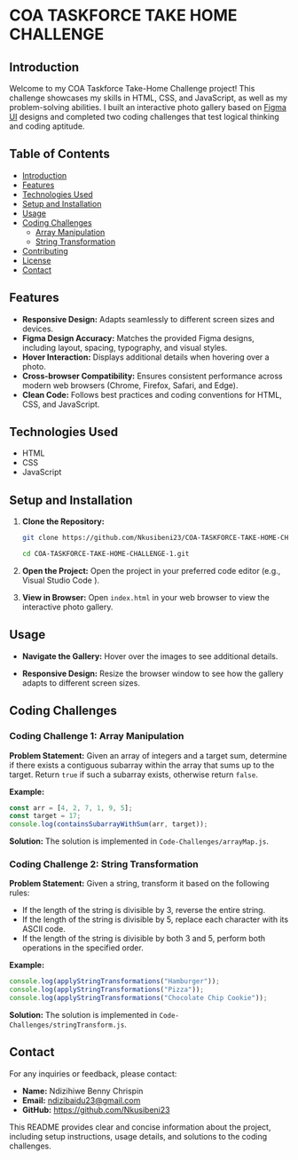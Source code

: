 # COA TASKFORCE TAKE HOME CHALLENGE

## Introduction
Welcome to my COA Taskforce Take-Home Challenge project! This challenge showcases my skills in HTML, CSS, and JavaScript, as well as my problem-solving abilities. I built an interactive photo gallery based on [Figma UI](https://www.figma.com/design/XF6xlvvHBv12WFveDjVoso/COA-Take-home-Challenge?node-id=1-482&t=jJhFPjhvTgp7K2NC-0) designs and completed two coding challenges that test logical thinking and coding aptitude.

## Table of Contents
- [Introduction](#Introduction)
- [Features](#features)
- [Technologies Used](#technologies-used)
- [Setup and Installation](#setup-and-installation)
- [Usage](#usage)
- [Coding Challenges](#coding-challenges)
  - [Array Manipulation](#coding-challenge-1-array-manipulation)
  - [String Transformation](#coding-challenge-2-string-transformation)
- [Contributing](#contributing)
- [License](#license)
- [Contact](#contact)

## Features
- **Responsive Design:** Adapts seamlessly to different screen sizes and devices.
- **Figma Design Accuracy:** Matches the provided Figma designs, including layout, spacing, typography, and visual styles.
- **Hover Interaction:** Displays additional details when hovering over a photo.
- **Cross-browser Compatibility:** Ensures consistent performance across modern web browsers (Chrome, Firefox, Safari, and Edge).
- **Clean Code:** Follows best practices and coding conventions for HTML, CSS, and JavaScript.

## Technologies Used
- HTML
- CSS
- JavaScript

## Setup and Installation
1. **Clone the Repository:**
   
   ```sh
   git clone https://github.com/Nkusibeni23/COA-TASKFORCE-TAKE-HOME-CHALLENGE-1.git
   ```
   
   ```sh
   cd COA-TASKFORCE-TAKE-HOME-CHALLENGE-1.git
   ```

2. **Open the Project:**
   Open the project in your preferred code editor (e.g., Visual Studio Code ).

3. **View in Browser:**
   Open `index.html` in your web browser to view the interactive photo gallery.

## Usage
- **Navigate the Gallery:** Hover over the images to see additional details.

- **Responsive Design:** Resize the browser window to see how the gallery adapts to different screen sizes.

## Coding Challenges

### Coding Challenge 1: Array Manipulation
**Problem Statement:**
Given an array of integers and a target sum, determine if there exists a contiguous subarray within the array that sums up to the target. Return `true` if such a subarray exists, otherwise return `false`.

**Example:**
```javascript
const arr = [4, 2, 7, 1, 9, 5];
const target = 17;
console.log(containsSubarrayWithSum(arr, target));
```

**Solution:**
The solution is implemented in `Code-Challenges/arrayMap.js`.

### Coding Challenge 2: String Transformation
**Problem Statement:**
Given a string, transform it based on the following rules:
- If the length of the string is divisible by 3, reverse the entire string.
- If the length of the string is divisible by 5, replace each character with its ASCII code.
- If the length of the string is divisible by both 3 and 5, perform both operations in the specified order.

**Example:**
```javascript
console.log(applyStringTransformations("Hamburger"));
console.log(applyStringTransformations("Pizza"));
console.log(applyStringTransformations("Chocolate Chip Cookie"));
```

**Solution:**
The solution is implemented in `Code-Challenges/stringTransform.js`.


## Contact
For any inquiries or feedback, please contact:
- **Name:** Ndizihiwe Benny Chrispin
- **Email:** ndizibaidu23@gmail.com
- **GitHub:** https://github.com/Nkusibeni23

This README provides clear and concise information about the project, including setup instructions, usage details, and solutions to the coding challenges.


